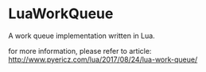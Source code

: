 # LuaWorkQueue
A work queue implementation written in Lua.


for more information, please refer to article: 
http://www.pyericz.com/lua/2017/08/24/lua-work-queue/
